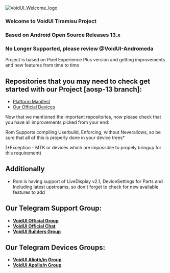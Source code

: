 ![VoidUI_Welcome_logo](https://github.com/VoidUI-Tiramisu/.github/assets/34755141/f931e6a7-1370-417a-b8e8-8d2a8ab0c347)

### Welcome to VoidUI Tiramisu Project
### Based on Android Open Source Releases 13.x
### No Longer Supported, please review @VoidUI-Andromeda

Project is based on Pixel Experience Plus version and getting improvements and new features from time to time

## Repositories that you may need to check get started with our Project [aosp-13 branch]:
- [Platform Manifest](https://github.com/VoidUI-Tiramisu/manifest)
- [Our Official Devices](https://github.com/VoidUI-Devices)

Now that we mentioned the important repositories, now please check that you have all improvements picked from your end:

Rom Supports compiling Userbuild, Enforcing, without Neverallows, so be sure that all of this is properly done in your device trees*

(*Exception - MTK or devices which are impossible to propely bringup for this requirement)

## Additionally 
- Rom is having support of LiveDisplay v2.1, DeviceSettings for Parts and Including latest upstreams, so don't forget to check for new available features to add

## Our Telegram Support Group:
- [**VoidUI Official Group**](https://t.me/VoidUI)
- [**VoidUI Official Chat**](https://t.me/VoidUI_Official)
- [**VoidUI Builders Group**](https://t.me/VoidUI_builders_help)

## Our Telegram Devices Groups:
- [**VoidUI Alioth/in Group**](https://t.me/VoidUI_Updates)
- [**VoidUI Apollo/n Group**](https://t.me/VoidUI_Apollo)
